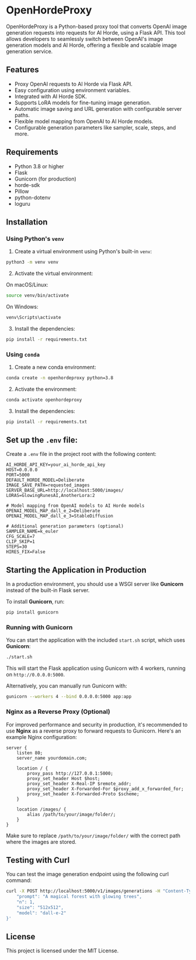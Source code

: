 # OpenHordeProxy

OpenHordeProxy is a Python-based proxy tool that converts OpenAI image generation requests into requests for AI Horde,
using a Flask API. This tool allows developers to seamlessly switch between OpenAI's image generation models and AI
Horde, offering a flexible and scalable image generation service.

## Features

- Proxy OpenAI requests to AI Horde via Flask API.
- Easy configuration using environment variables.
- Integrated with AI Horde SDK.
- Supports LoRA models for fine-tuning image generation.
- Automatic image saving and URL generation with configurable server paths.
- Flexible model mapping from OpenAI to AI Horde models.
- Configurable generation parameters like sampler, scale, steps, and more.

## Requirements

- Python 3.8 or higher
- Flask
- Gunicorn (for production)
- horde-sdk
- Pillow
- python-dotenv
- loguru

## Installation

### Using Python's `venv`

1. Create a virtual environment using Python's built-in `venv`:

```bash
python3 -m venv venv
```

2. Activate the virtual environment:

On macOS/Linux:

```bash
source venv/bin/activate
```

On Windows:

```bash
venv\Scripts\activate
```

3. Install the dependencies:

```bash
pip install -r requirements.txt
```

### Using `conda`

1. Create a new conda environment:

```bash
conda create -n openhordeproxy python=3.8
```

2. Activate the environment:

```bash
conda activate openhordeproxy
```

3. Install the dependencies:

```bash
pip install -r requirements.txt
```

## Set up the `.env` file:

Create a `.env` file in the project root with the following content:

```env
AI_HORDE_API_KEY=your_ai_horde_api_key
HOST=0.0.0.0
PORT=5000
DEFAULT_HORDE_MODEL=Deliberate
IMAGE_SAVE_PATH=requested_images
SERVER_BASE_URL=http://localhost:5000/images/
LORAS=GlowingRunesAI,AnotherLora:2

# Model mapping from OpenAI models to AI Horde models
OPENAI_MODEL_MAP_dall_e_2=Deliberate
OPENAI_MODEL_MAP_dall_e_3=StableDiffusion

# Additional generation parameters (optional)
SAMPLER_NAME=k_euler
CFG_SCALE=7
CLIP_SKIP=1
STEPS=30
HIRES_FIX=False
```

## Starting the Application in Production

In a production environment, you should use a WSGI server like **Gunicorn** instead of the built-in Flask server.

To install **Gunicorn**, run:

```bash
pip install gunicorn
```

### Running with Gunicorn

You can start the application with the included `start.sh` script, which uses **Gunicorn**:

```bash
./start.sh
```

This will start the Flask application using Gunicorn with 4 workers, running on `http://0.0.0.0:5000`.

Alternatively, you can manually run Gunicorn with:

```bash
gunicorn --workers 4 --bind 0.0.0.0:5000 app:app
```

### Nginx as a Reverse Proxy (Optional)

For improved performance and security in production, it's recommended to use **Nginx** as a reverse proxy to forward
requests to Gunicorn. Here's an example Nginx configuration:

```nginx
server {
    listen 80;
    server_name yourdomain.com;

    location / {
        proxy_pass http://127.0.0.1:5000;
        proxy_set_header Host $host;
        proxy_set_header X-Real-IP $remote_addr;
        proxy_set_header X-Forwarded-For $proxy_add_x_forwarded_for;
        proxy_set_header X-Forwarded-Proto $scheme;
    }

    location /images/ {
        alias /path/to/your/image/folder/;
    }
}
```

Make sure to replace `/path/to/your/image/folder/` with the correct path where the images are stored.

## Testing with Curl

You can test the image generation endpoint using the following curl command:

```bash
curl -X POST http://localhost:5000/v1/images/generations -H "Content-Type: application/json" -d '{
    "prompt": "A magical forest with glowing trees",
    "n": 1,
    "size": "512x512",
    "model": "dall-e-2"
}'
```

## License

This project is licensed under the MIT License.

